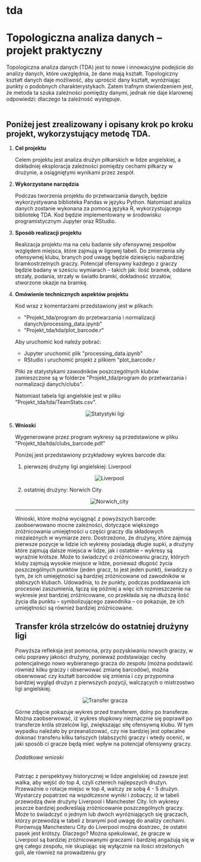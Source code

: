 # tda
<h1><b>Topologiczna analiza danych</b> – projekt praktyczny</h1>

Topologiczna analiza danych (TDA) jest to nowe i innowacyjne podejście do analizy danych, które uwzględnia, że dane mają kształt. Topologiczny kształt danych daje możliwość, aby uprościć dany kształt, wyróżniając punkty o podobnych charakterystykach. Zatem trafnym stwierdzeniem jest, że metoda ta szuka zależności pomiędzy danymi, jednak nie daje klarownej odpowiedzi: dlaczego ta zależność występuje.    
<br>
<h2>Poniżej jest zrealizowany i opisany krok po kroku projekt, wykorzystujący metodę TDA.</h2>
<ol>
  
  <!-- 1 -->
  
  <li><b>Cel projektu</b></li>
<p>Celem projektu jest analiza drużyn piłkarskich w lidze angielskiej, a dokładniej eksploracja zależności pomiędzy cechami piłkarzy w drużynie, a osiągniętymi wynikami przez zespół.</p>

  <!-- 2 -->
  

<li><b>Wykorzystane narzędzia</b></li>
  <p>Podczas tworzenia projektu do przetwarzania danych, będzie wykorzystywana biblioteka Pandas w języku Python. Natomiast analiza danych zostanie wykonana za pomocą języka R, wykorzystującego bibliotekę TDA. Kod będzie implementowany w środowisku programistycznym Jupyter oraz RStudio.</p>
  
   <!-- 3 -->
  

<li><b>Sposób realizacji projektu</b></li>
  <p>Realizacja projektu ma na celu badanie siły ofensywnej zespołów względem miejsca, które zajmują w ligowej tabeli. Do zmierzenia siły ofensywnej klubu, branych pod uwagę będzie dziesięciu najbardziej bramkostrzelnych graczy. Potencjał ofensywny każdego z graczy będzie badany w sześciu wymiarach – takich jak: ilość bramek, oddane strzały, podania, strzały w światło bramki, dokładność strzałów, stworzone okazje na bramkę. 
 </p>

   <!-- 4 -->
<li><b>Omówienie technicznych aspektów projektu</b></li>
<p>Kod wraz z komentarzami przedstawiony jest w plikach: </p>
<ul>
  <li>"Projekt_tda/program do przetwarzania i normalizacji danych/processing_data.ipynb"</li>
  <li>"Projekt_tda/tda/plot_barcode.r"</li>
</ul>

<p>Aby uruchomić kod należy pobrać: </p>
<ul>
  <li>Jupyter uruchomić plik "processing_data.ipynb"</li>
  <li>RStudio i uruchomić projekt z plikiem "plot_barcode.r</li>
</ul>

<p>Pliki ze statystykami zawodników poszczególnych klubów zamieszczone są w folderze "Projekt_tda/program do przetwarzania i normalizacji danych/clubs".</p>

<p>Natomiast tabela ligi angielskie jest w pliku "Projekt_tda/tda/TeamStats.csv".</p>

<p align="center">
  <img src="https://github.com/LukaszMikol/tda/blob/master/Projekt_tda/screens/TeamStats.png" alt="Statystyki ligi" title="Statystyki ligi">
</p>



   <!-- 5 -->
<li><b>Wnioski</b></li>
<p>Wygenerowane przez program wykresy są przedstawione w pliku "Projekt_tda/tda/clubs_barcode.pdf"</p>
<p>Poniżej jest przedstawiony przykładowy wykres barcode dla: </p>
<ol>
  <li> pierwszej drużyny ligi angielskiej: Liverpool</li>
<p align="center">
  <img src="https://github.com/LukaszMikol/tda/blob/master/Projekt_tda/screens/Liverpool.png" alt="Liverpool" title="Barcode">
</p>
  
  <li>ostatniej drużyny: Norwich City</li>

<p align="center">
  <img src="https://github.com/LukaszMikol/tda/blob/master/Projekt_tda/screens/Norwich_city.png" alt="Norwich_city" title="Barcode">
</p>
</ol>

<hr>
<p>Wnioski, które można wyciągnąć z powyższych barcode: zaobserwowano mocne zależności, dotyczące większego zróżnicowania umiejętności u części graczy dla składowych niezależnych w wymiarze zero.  Dostrzeżono, że drużyny, które zajmują pierwsze pozycje w lidzie ich wykresy posiadają długie supki, a drużyny które zajmują dalsze miejsca w lidze, jak i ostatnie – wykresy są wyraźnie krótsze. Może to świadczyć o zróżnicowaniu graczy, których kluby zajmują wysokie miejsce w lidze, ponieważ długość życia poszczególnych punktów (jeden gracz, to jest jeden punkt), świadczy o tym, że ich umiejętności są bardziej zróżnicowane od zawodników w słabszych klubach. Udowadnia, to że punkty, podczas poddawania ich procesowi zaszumienia, łączą się później a więc ich rozmieszczenie na wykresie jest bardziej zróżnicowane, co przekłada się na dłuższą ilość życia dla punktu – symbolizującego zawodnika – co pokazuje, że ich umiejętności są również bardziej zróżnicowane. 
</p>

<h2>Transfer króla strzelców do ostatniej drużyny ligi</h2>
<p>Powyższa refleksja jest pomocna, przy pozyskiwaniu nowych graczy, w celu poprawy jakości drużyny, ponieważ podstawiając cechy potencjalnego nowo wybieranego gracza do zespołu (można podstawić również kilku graczy i obserwować zmianę barcodów), można obserwować czy kształt barcodów się zmienia i czy przypomina bardziej wygląd drużyn z pierwszych pozycji, walczących o mistrzostwo ligi angielskiej. </p>


<p align="center">
  <img src="https://github.com/LukaszMikol/tda/blob/master/Projekt_tda/screens/Norwich_city_transf.png" alt="Transfer gracza" title="Barcode">
</p>
Górne zdjęcie pokazuje wykres przed transferem, dolny po transferze. Można zaobserwować, iż wykres słupkowy nieznacznie się poprawił po transferze króla strzelców ligi, zwiększając siłę ofensywną klubu. W tym wypadku należało by przeanalizować, czy nie bardziej jest opłacalne dokonać transferu kilku tańszych (słabszych) graczy i wtedy ocenić, w jaki sposób ci gracze będą mieć wpływ na potencjał ofensywny graczy.


<h6>Dodatkowe wnioski</h6>
<p>Patrząc z perspektywy historycznej w lidze angielskiej od zawsze jest walka, aby wejść do top 4, czyli czterech najlepszych drużyn. Przeważnie o rotacje miejsc w top 4, walczy ze sobą 4 - 5 drużyn. Wystarczy popatrzeć na współczesne wyniki i zobaczy, iż w tabeli przewodzą dwie drużyny Liverpool i Manchester City. Ich wykresy jeszcze bardziej podkreślają zróżnicowanie poszczególnych graczy. Może to świadczyć o jednym lub dwóch wyróżniających się graczach, którzy przewodzą w tabeli z branymi pod uwagę do analizy cechami. Porównują Manchesteru City do Liverpool można dostrzec, że ostatni pasek jest krótszy. Dlaczego? Można spekulować, że gracze w Liverpool są bardziej zróżnicowanymi graczami i bardziej angażują się w grę całego zespołu, nie skupiając się wyłącznie na ilości strzelonych goli, ale również na prowadzeniu gry</p>
</ol>
